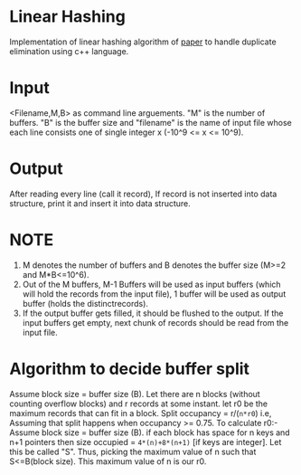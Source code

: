 # Linear Hashing
Implementation of linear hashing algorithm of [paper](https://hackthology.com/pdfs/Litwin-1980-Linear_Hashing.pdf) to handle duplicate elimination using c++ language.

# Input
<Filename,M,B> as command line arguements. "M" is the number of buffers. "B" is the buffer size and "filename" is the name of input file whose each line consists one of single integer x (-10^9 <= x <= 10^9).

# Output
After reading every line (call it record), If record is not inserted into data structure, print it and
insert it into data structure.

# NOTE
1. M denotes the number of buffers and B denotes the buffer size (M>=2 and M*B<=10^6).
2. Out of the M buffers, M-1 Buffers will be used as input buffers (which will hold the records from the input file), 1 buffer will be used as output buffer (holds the distinctrecords).
3. If the output buffer gets filled, it should be flushed to the output. If the input buffers get empty, next chunk of records should be read from the input file.

# Algorithm to decide buffer split
Assume block size = buffer size (B).
Let there are n blocks (without counting overflow blocks) and r records at some instant.
let r0 be the maximum records that can fit in a block.
Split occupancy = r/(`n*r0`) i.e, Assuming that split happens when occupancy >= 0.75.
To calculate r0:-
Assume block size = buffer size (B).
if each block has space for n keys and n+1 pointers then size occupied = `4*(n)+8*(n+1)` [if keys are integer]. Let this be called "S". Thus, picking the maximum value of n such that S<=B(block size).
This maximum value of n is our r0.

